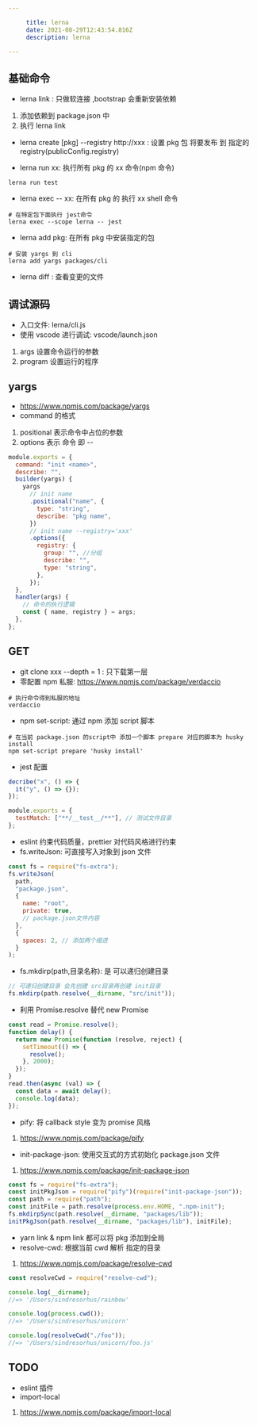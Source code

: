 ```yaml
---

     title: lerna
     date: 2021-08-29T12:43:54.816Z
     description: lerna

---
```


## 基础命令

- lerna link : 只做软连接 ,bootstrap 会重新安装依赖

1. 添加依赖到 package.json 中
2. 执行 lerna link

- lerna create [pkg] --registry http://xxx : 设置 pkg 包 将要发布 到 指定的 registry(publicConfig.registry)

- lerna run xx: 执行所有 pkg 的 xx 命令(npm 命令)

```shell
lerna run test
```

- lerna exec -- xx: 在所有 pkg 的 执行 xx shell 命令

```shell
# 在特定包下面执行 jest命令
lerna exec --scope lerna -- jest
```

- lerna add pkg: 在所有 pkg 中安装指定的包

```shell
# 安装 yargs 到 cli
lerna add yargs packages/cli
```

- lerna diff : 查看变更的文件

## 调试源码

- 入口文件: lerna/cli.js
- 使用 vscode 进行调试: vscode/launch.json

1. args 设置命令运行的参数
2. program 设置运行的程序

## yargs

- https://www.npmjs.com/package/yargs
- command 的格式

1. positional 表示命令中占位的参数
2. options 表示 命令 即 --

```js
module.exports = {
  command: "init <name>",
  describe: "",
  builder(yargs) {
    yargs
      // init name
      .positional("name", {
        type: "string",
        describe: "pkg name",
      })
      // init name --registry='xxx'
      .options({
        registry: {
          group: "", //分组
          describe: "",
          type: "string",
        },
      });
  },
  handler(args) {
    // 命令的执行逻辑
    const { name, registry } = args;
  },
};
```

## GET

- git clone xxx --depth = 1 : 只下载第一层
- 零配置 npm 私服: https://www.npmjs.com/package/verdaccio

```shell
# 执行命令得到私服的地址
verdaccio
```

- npm set-script: 通过 npm 添加 script 脚本

```shell
# 在当前 package.json 的script中 添加一个脚本 prepare 对应的脚本为 husky install
npm set-script prepare 'husky install'
```

- jest 配置

```js
decribe("x", () => {
  it("y", () => {});
});
```

```js
module.exports = {
  testMatch: ["**/__test__/**"], // 测试文件目录
};
```

- eslint 约束代码质量，prettier 对代码风格进行约束
- fs.writeJson: 可直接写入对象到 json 文件

```js
const fs = require("fs-extra");
fs.writeJson(
  path,
  "package.json",
  {
    name: "root",
    private: true,
    // package.json文件内容
  },
  {
    spaces: 2, // 添加两个缩进
  }
);
```

- fs.mkdirp(path,目录名称): 是 可以递归创建目录

```js
// 可递归创建目录 会先创建 src目录再创建 init目录
fs.mkdirp(path.resolve(__dirname, "src/init"));
```

- 利用 Promise.resolve 替代 new Promise

```js
const read = Promise.resolve();
function delay() {
  return new Promise(function (resolve, reject) {
    setTimeout(() => {
      resolve();
    }, 2000);
  });
}
read.then(async (val) => {
  const data = await delay();
  console.log(data);
});
```

- pify: 将 callback style 变为 promise 风格

1. https://www.npmjs.com/package/pify

- init-package-json: 使用交互式的方式初始化 package.json 文件

1. https://www.npmjs.com/package/init-package-json

```js
const fs = require("fs-extra");
const initPkgJson = require("pify")(require("init-package-json"));
const path = require("path");
const initFile = path.resolve(process.env.HOME, ".npm-init");
fs.mkdirpSync(path.resolve(__dirname, "packages/lib"));
initPkgJson(path.resolve(__dirname, "packages/lib"), initFile);
```

- yarn link & npm link 都可以将 pkg 添加到全局
- resolve-cwd: 根据当前 cwd 解析 指定的目录

1. https://www.npmjs.com/package/resolve-cwd

```js
const resolveCwd = require("resolve-cwd");

console.log(__dirname);
//=> '/Users/sindresorhus/rainbow'

console.log(process.cwd());
//=> '/Users/sindresorhus/unicorn'

console.log(resolveCwd("./foo"));
//=> '/Users/sindresorhus/unicorn/foo.js'
```

## TODO

- eslint 插件
- import-local

1. https://www.npmjs.com/package/import-local
